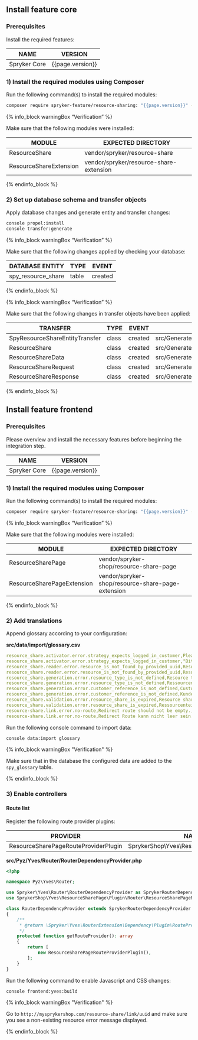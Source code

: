 

## Install feature core

### Prerequisites
Install the required features:

| NAME | VERSION |
| --- | --- |
| Spryker Core | {{page.version}} |

### 1) Install the required modules using Composer

Run the following command(s) to install the required modules:

```bash
composer require spryker-feature/resource-sharing: "{{page.version}}" --update-with-dependencies
```

{% info_block warningBox “Verification” %}

Make sure that the following modules were installed:

| MODULE | EXPECTED DIRECTORY |
| --- | --- |
| ResourceShare | vendor/spryker/resource-share |
| ResourceShareExtension | vendor/spryker/resource-share-extension |

{% endinfo_block %}

### 2) Set up database schema and transfer objects

Apply database changes and generate entity and transfer changes:

```bash
console propel:install
console transfer:generate
```

{% info_block warningBox “Verification” %}

Make sure that the following changes applied by checking your database:

| DATABASE ENTITY | TYPE | EVENT |
| --- | --- | --- |
| spy_resource_share | table | created |

{% endinfo_block %}

{% info_block warningBox “Verification” %}

Make sure that the following changes in transfer objects have been applied:

| TRANSFER | TYPE | EVENT | PATH |
| --- | --- | --- | --- |
| SpyResourceShareEntityTransfer | class | created | src/Generated/Shared/Transfer/SpyResourceShareEntityTransfer |
| ResourceShare | class | created | src/Generated/Shared/Transfer/ResourceShareTransfer |
| ResourceShareData | class | created | src/Generated/Shared/Transfer/ResourceShareDataTransfer |
| ResourceShareRequest | class | created | src/Generated/Shared/Transfer/ResourceShareRequestTransfer |
| ResourceShareResponse | class | created | src/Generated/Shared/Transfer/ResourceShareResponseTransfer |

{% endinfo_block %}

## Install feature frontend

### Prerequisites

Please overview and install the necessary features before beginning the integration step.

| NAME | VERSION |
| --- | --- |
| Spryker Core | {{page.version}} |

### 1) Install the required modules using Composer

Run the following command(s) to install the required modules:

```bash
composer require spryker-feature/resource-sharing: "{{page.version}}" --update-with-dependencies
```

{% info_block warningBox “Verification” %}

Make sure that the following modules were installed:

| MODULE | EXPECTED DIRECTORY |
| --- | --- |
| ResourceSharePage | vendor/spryker-shop/resource-share-page |
| ResourceSharePageExtension | vendor/spryker-shop/resource-share-page-extension |

{% endinfo_block %}

### 2) Add translations

Append glossary according to your configuration:

**src/data/import/glossary.csv**

```yaml
resource_share.activator.error.strategy_expects_logged_in_customer,Please login to access requested shared resource.,en_US
resource_share.activator.error.strategy_expects_logged_in_customer,"Bitte anmelden, um Zugand zu der angeforderten Ressource zu erhalten.",de_DE
resource_share.reader.error.resource_is_not_found_by_provided_uuid,Resource is not found by provided UUID.,en_US
resource_share.reader.error.resource_is_not_found_by_provided_uuid,Resource wurde nicht bei dem angegebenen UUID gefunden.,de_DE
resource_share.generation.error.resource_type_is_not_defined,Resource type is not defined.,en_US
resource_share.generation.error.resource_type_is_not_defined,Ressourcentyp wurde nicht definiert.,de_DE
resource_share.generation.error.customer_reference_is_not_defined,Customer reference is not defined.,en_US
resource_share.generation.error.customer_reference_is_not_defined,Kundenreferenz wurde nicht definiert.,de_DE
resource_share.validation.error.resource_share_is_expired,Resource share is expired.,en_US
resource_share.validation.error.resource_share_is_expired,Ressourcenteilung ist abgelaufen.,de_DE
resource-share.link.error.no-route,Redirect route should not be empty.,en_US
resource-share.link.error.no-route,Redirect Route kann nicht leer sein.,de_DE
```

Run the following console command to import data:

```bash
console data:import glossary
```

{% info_block warningBox "Verification" %}

Make sure that in the database the configured data are added to the `spy_glossary` table.

{% endinfo_block %}

### 3) Enable controllers

#### Route list

Register the following route provider plugins:

| PROVIDER | NAMESPACE |
| --- | --- |
| ResourceSharePageRouteProviderPlugin | SprykerShop\Yves\ResourceSharePage\Plugin\Router |


**src/Pyz/Yves/Router/RouterDependencyProvider.php**

```php
<?php

namespace Pyz\Yves\Router;

use Spryker\Yves\Router\RouterDependencyProvider as SprykerRouterDependencyProvider;
use SprykerShop\Yves\ResourceSharePage\Plugin\Router\ResourceSharePageRouteProviderPlugin;

class RouterDependencyProvider extends SprykerRouterDependencyProvider
{
    /**
     * @return \Spryker\Yves\RouterExtension\Dependency\Plugin\RouteProviderPluginInterface[]
     */
    protected function getRouteProvider(): array
    {
        return [
            new ResourceSharePageRouteProviderPlugin(),
        ];
    }
}
```

Run the following command to enable Javascript and CSS changes:

```bash
console frontend:yves:build
```

{% info_block warningBox "Verification" %}

Go to `http://mysprykershop.com/resource-share/link/uuid` and make sure you see a non-existing resource error message displayed.

{% endinfo_block %}
